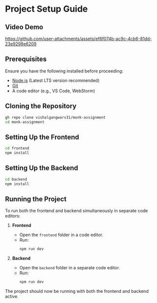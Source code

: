 # Project Setup Guide

## Video Demo
https://github.com/user-attachments/assets/ef6f074b-ac9c-4cb6-81dd-23e9298e6209

## Prerequisites
Ensure you have the following installed before proceeding:
- [Node.js](https://nodejs.org/) (Latest LTS version recommended)
- [Git](https://git-scm.com/)
- A code editor (e.g., VS Code, WebStorm)

## Cloning the Repository
```sh
gh repo clone vishalgangwarv31/monk-assignment
cd monk-assignment
```

## Setting Up the Frontend
```sh
cd frontend
npm install
```

## Setting Up the Backend
```sh
cd backend
npm install
```

## Running the Project
To run both the frontend and backend simultaneously in separate code editors:

1. **Frontend**
   - Open the `frontend` folder in a code editor.
   - Run:
     ```sh
     npm run dev
     ```

2. **Backend**
   - Open the `backend` folder in a separate code editor.
   - Run:
     ```sh
     npm run dev
     ```

The project should now be running with both the frontend and backend active.
